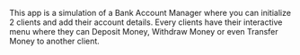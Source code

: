This app is a simulation of a Bank Account Manager where you can initialize 2 clients and add their account details. 
Every clients have their interactive menu where they can Deposit Money, Withdraw Money or even Transfer Money to another client.
